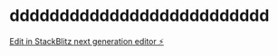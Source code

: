 # dddddddddddddddddddddddddd

[Edit in StackBlitz next generation editor ⚡️](https://stackblitz.com/~/github.com/agusmrbeast/dddddddddddddddddddddddddd)